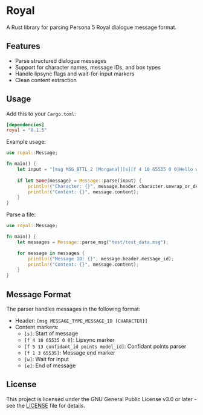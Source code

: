 # Royal

A Rust library for parsing Persona 5 Royal dialogue message format.

## Features

- Parse structured dialogue messages
- Support for character names, message IDs, and box types
- Handle lipsync flags and wait-for-input markers
- Clean content extraction

## Usage

Add this to your `Cargo.toml`:

```toml
[dependencies]
royal = "0.1.5"
```

Example usage:

```rust
use royal::Message;

fn main() {
    let input = "[msg MSG_BTTL_2 [Morgana]][s][f 4 10 65535 0 0]Hello world![f 1 3 65535][w][e]";
    
    if let Some(message) = Message::parse(input) {
        println!("Character: {}", message.header.character.unwrap_or_default());
        println!("Content: {}", message.content);
    }
}
```

Parse a file:

```rust
use royal::Message;

fn main() {
    let messages = Message::parse_msg("test/test_data.msg");

    for message in messages {
        println!("Message ID: {}", message.header.message_id);
        println!("Content: {}", message.content);
    }
}
```

## Message Format

The parser handles messages in the following format:
- Header: `[msg MESSAGE_TYPE_MESSAGE_ID [CHARACTER]]`
- Content markers:
  - `[s]`: Start of message
  - `[f 4 10 65535 0 0]`: Lipsync marker
  - `[f 5 13 confidant_id points model_id]`: Confidant points parser
  - `[f 1 3 65535]`: Message end marker
  - `[w]`: Wait for input
  - `[e]`: End of message

## License

This project is licensed under the GNU General Public License v3.0 or later - see the [LICENSE](LICENSE) file for details.